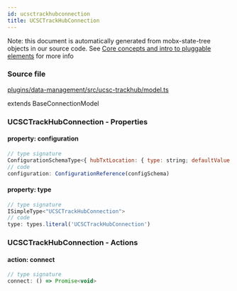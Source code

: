 ```yaml
---
id: ucsctrackhubconnection
title: UCSCTrackHubConnection
---
```


Note: this document is automatically generated from mobx-state-tree objects in
our source code. See
[Core concepts and intro to pluggable elements](/docs/developer_guide/) for more
info

### Source file

[plugins/data-management/src/ucsc-trackhub/model.ts](https://github.com/GMOD/jbrowse-components/blob/main/plugins/data-management/src/ucsc-trackhub/model.ts)

extends BaseConnectionModel

### UCSCTrackHubConnection - Properties

#### property: configuration

```js
// type signature
ConfigurationSchemaType<{ hubTxtLocation: { type: string; defaultValue: { uri: string; locationType: string; }; description: string; }; assemblyNames: { type: string; defaultValue: any[]; description: string; }; }, ConfigurationSchemaOptions<ConfigurationSchemaType<{ ...; }, ConfigurationSchemaOptions<...>>, undefin...
// code
configuration: ConfigurationReference(configSchema)
```

#### property: type

```js
// type signature
ISimpleType<"UCSCTrackHubConnection">
// code
type: types.literal('UCSCTrackHubConnection')
```

### UCSCTrackHubConnection - Actions

#### action: connect

```js
// type signature
connect: () => Promise<void>
```
